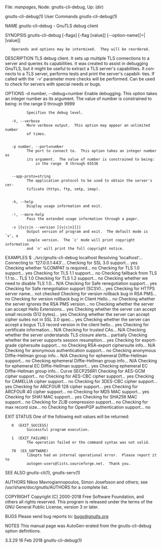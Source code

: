 File: *manpages*,  Node: gnutls-cli-debug,  Up: (dir)

gnutls-cli-debug(1)              User Commands             gnutls-cli-debug(1)



NAME
       gnutls-cli-debug - GnuTLS debug client

SYNOPSIS
       gnutls-cli-debug [-flags] [-flag [value]] [--option-name[[=| ]value]]

       Operands and options may be intermixed.  They will be reordered.


DESCRIPTION
       TLS  debug  client. It sets up multiple TLS connections to a server and
       queries its capabilities. It was created to assist in debugging GnuTLS,
       but it might be useful to extract a TLS server's capabilities.  It con‐
       nects to a TLS server, performs tests and print the server's  capabili‐
       ties.  If called with the `-v' parameter more checks will be performed.
       Can be used to check for servers with special needs or bugs.

OPTIONS
       -d number, --debug=number
              Enable debugging.  This option takes an integer  number  as  its
              argument.  The value of number is constrained to being:
                  in the range  0 through 9999

              Specifies the debug level.

       -V, --verbose
              More verbose output.  This option may appear an unlimited number
              of times.


       -p number, --port=number
              The port to connect to.  This option takes an integer number as
              its argument.  The value of number is constrained to being:
                  in the range  0 through 65536


       --app-proto=string
              The application protocol to be used to obtain the server's cer‐
              tificate (https, ftp, smtp, imap).


       -h, --help
              Display usage information and exit.

       -!, --more-help
              Pass the extended usage information through a pager.

       -v [{v|c|n --version [{v|c|n}]}]
              Output version of program and exit.  The default mode is `v', a
              simple version.  The `c' mode will print copyright information
              and `n' will print the full copyright notice.

EXAMPLES
           $ ../src/gnutls-cli-debug localhost
           Resolving 'localhost'...
           Connecting to '127.0.0.1:443'...
           Checking for SSL 3.0 support... yes
           Checking whether %COMPAT is required... no
           Checking for TLS 1.0 support... yes
           Checking for TLS 1.1 support... no
           Checking fallback from TLS 1.1 to... TLS 1.0
           Checking for TLS 1.2 support... no
           Checking whether we need to disable TLS 1.0... N/A
           Checking for Safe renegotiation support... yes
           Checking for Safe renegotiation support (SCSV)... yes
           Checking for HTTPS server name... not checked
           Checking for version rollback bug in RSA PMS... no
           Checking for version rollback bug in Client Hello... no
           Checking whether the server ignores the RSA PMS version... no
           Checking whether the server can accept Hello Extensions... yes
           Checking whether the server can accept small records (512 bytes)... yes
           Checking whether the server can accept cipher suites not in SSL 3.0 spec... yes
           Checking whether the server can accept a bogus TLS record version in the client hello... yes
           Checking for certificate information... N/A
           Checking for trusted CAs... N/A
           Checking whether the server understands TLS closure alerts... partially
           Checking whether the server supports session resumption... yes
           Checking for export-grade ciphersuite support... no
           Checking RSA-export ciphersuite info... N/A
           Checking for anonymous authentication support... no
           Checking anonymous Diffie-Hellman group info... N/A
           Checking for ephemeral Diffie-Hellman support... no
           Checking ephemeral Diffie-Hellman group info... N/A
           Checking for ephemeral EC Diffie-Hellman support... yes
           Checking ephemeral EC Diffie-Hellman group info...
            Curve SECP256R1
           Checking for AES-GCM cipher support... no
           Checking for AES-CBC cipher support... yes
           Checking for CAMELLIA cipher support... no
           Checking for 3DES-CBC cipher support... yes
           Checking for ARCFOUR 128 cipher support... yes
           Checking for ARCFOUR 40 cipher support... no
           Checking for MD5 MAC support... yes
           Checking for SHA1 MAC support... yes
           Checking for SHA256 MAC support... no
           Checking for ZLIB compression support... no
           Checking for max record size... no
           Checking for OpenPGP authentication support... no

EXIT STATUS
       One of the following exit values will be returned:

       0  (EXIT_SUCCESS)
              Successful program execution.

       1  (EXIT_FAILURE)
              The operation failed or the command syntax was not valid.

       70  (EX_SOFTWARE)
              libopts had an internal operational error.  Please report it to
              autogen-users@lists.sourceforge.net.  Thank you.

SEE ALSO
       gnutls-cli(1), gnutls-serv(1)

AUTHORS
       Nikos Mavrogiannopoulos, Simon Josefsson and others; see
       /usr/share/doc/gnutls/AUTHORS for a complete list.

COPYRIGHT
       Copyright (C) 2000-2018 Free Software Foundation, and others all rights
       reserved.  This program is released under the terms of the GNU General
       Public License, version 3 or later.

BUGS
       Please send bug reports to: bugs@gnutls.org

NOTES
       This manual page was AutoGen-erated from the gnutls-cli-debug option
       definitions.



3.3.29                            16 Feb 2018              gnutls-cli-debug(1)

